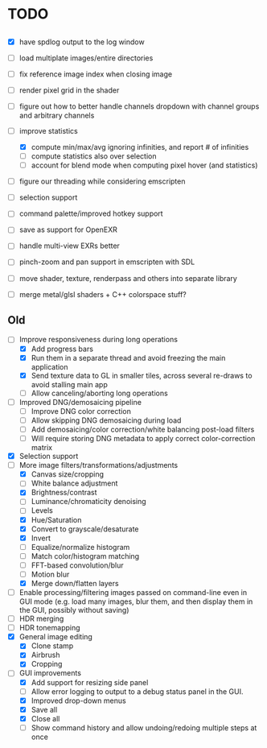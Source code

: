 # TODO

##

- [x] have spdlog output to the log window
- [ ] load multiplate images/entire directories
- [ ] fix reference image index when closing image
- [ ] render pixel grid in the shader
- [ ] figure out how to better handle channels dropdown with channel groups and arbitrary channels
- [ ] improve statistics
  - [x] compute min/max/avg ignoring infinities, and report # of infinities
  - [ ] compute statistics also over selection
  - [ ] account for blend mode when computing pixel hover (and statistics)
- [ ] figure our threading while considering emscripten
- [ ] selection support
- [ ] command palette/improved hotkey support
- [ ] save as support for OpenEXR
- [ ] handle multi-view EXRs better
- [ ] pinch-zoom and pan support in emscripten with SDL
- [ ] move shader, texture, renderpass and others into separate library
- [ ] merge metal/glsl shaders + C++ colorspace stuff?


## Old

- [ ] Improve responsiveness during long operations
   - [x] Add progress bars
   - [x] Run them in a separate thread and avoid freezing the main application
   - [x] Send texture data to GL in smaller tiles, across several re-draws to avoid stalling main app
   - [ ] Allow canceling/aborting long operations
- [ ] Improved DNG/demosaicing pipeline
   - [ ] Improve DNG color correction
   - [ ] Allow skipping DNG demosaicing during load
   - [ ] Add demosaicing/color correction/white balancing post-load filters
   - [ ] Will require storing DNG metadata to apply correct color-correction matrix
- [x] Selection support
- [ ] More image filters/transformations/adjustments 
   - [x] Canvas size/cropping
   - [ ] White balance adjustment
   - [x] Brightness/contrast
   - [ ] Luminance/chromaticity denoising 
   - [ ] Levels
   - [x] Hue/Saturation
   - [x] Convert to grayscale/desaturate
   - [x] Invert
   - [ ] Equalize/normalize histogram
   - [ ] Match color/histogram matching
   - [ ] FFT-based convolution/blur
   - [ ] Motion blur
   - [x] Merge down/flatten layers
- [ ] Enable processing/filtering images passed on command-line even in GUI mode (e.g. load many images, blur them, and then display them in the GUI, possibly without saving)
- [ ] HDR merging
- [ ] HDR tonemapping
- [x] General image editing
   - [x] Clone stamp
   - [x] Airbrush
   - [x] Cropping
- [ ] GUI improvements
   - [x] Add support for resizing side panel
   - [ ] Allow error logging to output to a debug status panel in the GUI.
   - [x] Improved drop-down menus
   - [x] Save all
   - [x] Close all
   - [ ] Show command history and allow undoing/redoing multiple steps at once
